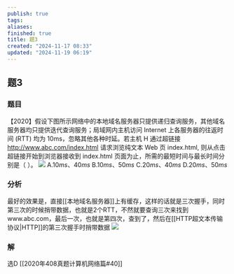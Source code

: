 ```yaml
---
publish: true
tags: 
aliases: 
finished: true
title: 题3
created: "2024-11-17 08:33"
updated: "2024-11-19 06:19"
---
```

## 题3
### 题目
【2020】假设下图所示网络中的本地域名服务器只提供递归查询服务，其他域名服务器均只提供迭代查询服务；局域网内主机访问 Internet 上各服务器的往返时间 (RTT) 均为 10ms，忽略其他各种时延。若主机 H 通过超链接 http://www.abc.com/index.html 请求浏览纯文本 Web 页 index.html, 则从点击超链接开始到浏览器接收到 index.html 页面为止，所需的最短时间与最长时间分别是（ ）。
![](https://img.hwenyi.tech/202411171628272.webp)
A.$10 ms、40 ms$
B.$10 ms、50 ms$
C.$20 ms、40 ms$
D.$20 ms、50 ms$
### 分析
最好的效果是，直接[[本地域名服务器]]上有缓存，这样的话就是三次握手，同时第三次的时候捎带数据，也就是2个RTT，不然就要查询三次来找到www.abc.com，最后一次，也就是第四次，查到了，然后在[[HTTP超文本传输协议|HTTP]]的第三次握手时捎带数据
![](https://img.hwenyi.tech/202411191419731.webp)
### 解
选D
[[2020年408真题计算机网络篇#40]]
